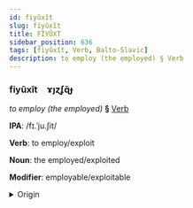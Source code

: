 ```yaml
---
id: fiyûxît
slug: fiyûxît
title: FİYÛXT
sidebar_position: 636
tags: [fiyûxît, Verb, Balto-Slavic]
description: to employ (the employed) § Verb
---
```


### fiyûxît&emsp;<span kind="abugida">ɤȷɀʄɋ̆ɟ</span>

*to employ (the employed)* **§** [Verb](../../tags/Verb)

**IPA**: /fɪ.ˈju.ʃit/

**Verb**: to employ/exploit

**Noun**: the employed/exploited

**Modifier**: employable/exploitable

<details>
    <summary>Origin</summary>
    Czech využít [ˈvɪjuʒiːt]<br/>
    <em>Balto-Slavic Language Family</em>
</details>